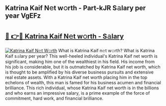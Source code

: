 ## Katrina Kaif N𝚎t w𝚘rth - Part-kJR S𝚊lary per year VgEFz

# <h2><a href="http://gc3nw1.nevu.top/?p=Katrina+Kaif">🔗 👉🔴 Katrina Kaif N𝚎t w𝚘rth - S𝚊lary</a></h2>

[![Katrina Kaif N𝚎t W𝚘rth](https://i.imgur.com/Oavwk0R.jpeg)](http://gc3nw1.nevu.top/?p=Katrina+Kaif)
What is Katrina Kaif n𝚎t w𝚘rth? What is Katrina Kaif s𝚊lary per year?
This well-heeled individual's Katrina Kaif net worth is significant, making him one of the wealthiest in his field. His income from his job is considerable, but it is outmatched by Katrina Kaif net worth, which is thought to be amplified by his diverse business pursuits and extensive real estate assets. With a Katrina Kaif net worth placing him in the top echelons of wealth, this man is famed for his business acumen and financial brilliance. This rich individual, whose Katrina Kaif net worth is in the billions and who earns an impressive salary, is a prime example of the force of commitment, hard work, and financial brilliance.
